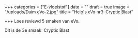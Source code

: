 +++
categories = ["E-vloeistof"]
date = ""
draft = true
image = "/uploads/Duim eVo-2.jpg"
title = "Helo's eVo nr3: Cryptic Blast"

+++
Loes reviewd 5 smaken van eVo. 

Dit is de 3e smaak: Cryptic Blast